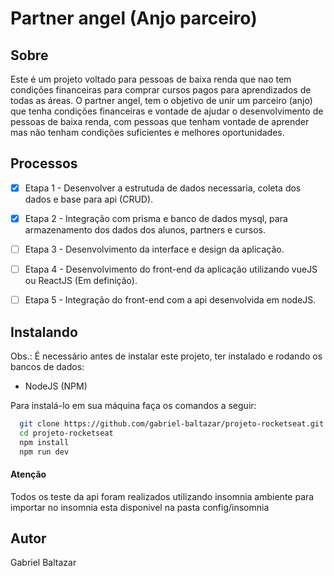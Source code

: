 # Partner angel (Anjo parceiro)
## Sobre
Este é um projeto voltado para pessoas de baixa renda que nao tem condições financeiras para comprar cursos pagos para aprendizados de todas as áreas. O partner angel, tem o objetivo de unir um parceiro (anjo) que tenha condições financeiras e vontade de ajudar o desenvolvimento de pessoas de baixa renda, com pessoas que tenham vontade de aprender mas não tenham condições suficientes e melhores oportunidades. 

## Processos
- [x] Etapa 1 - Desenvolver a estrutuda de dados necessaria, coleta dos dados e base para api (CRUD).

- [x] Etapa 2 - Integração com prisma e banco de dados mysql, para armazenamento dos dados dos alunos, partners e cursos.

- [ ] Etapa 3 - Desenvolvimento da interface e design da aplicação.

- [ ] Etapa 4 - Desenvolvimento do front-end da aplicação utilizando vueJS ou ReactJS (Em definição).

- [ ] Etapa 5 - Integração do front-end com a api desenvolvida em nodeJS.

## Instalando

Obs.: É necessário antes de instalar este projeto, ter instalado e rodando os bancos de dados: 
* NodeJS (NPM)

Para instalá-lo em sua máquina faça os comandos a seguir:

``` bash
  git clone https://github.com/gabriel-baltazar/projeto-rocketseat.git
  cd projeto-rocketseat
  npm install
  npm run dev
```

#### Atenção
Todos os teste da api foram realizados utilizando insomnia ambiente para importar no insomnia esta disponivel na pasta config/insomnia

## Autor
Gabriel Baltazar
